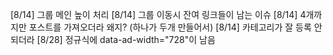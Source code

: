 [8/14] 그룹 메인 높이 처리
[8/14] 그룹 이동시 잔여 링크들이 남는 이슈
[8/14] 4개까지만 포스트를 가져오더라 왜지? (하나가 두개 만들어서)
[8/14] 카테고리가 잘 등록 안되더라
[8/28] 정규식에 data-ad-width="728"이 남음
